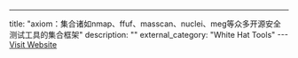 ---
title: "axiom：集合诸如nmap、ffuf、masscan、nuclei、meg等众多开源安全测试工具的集合框架"
description: ""
external_category: "White Hat Tools"
---[Visit Website](https://github.com/pry0cc/axiom)

